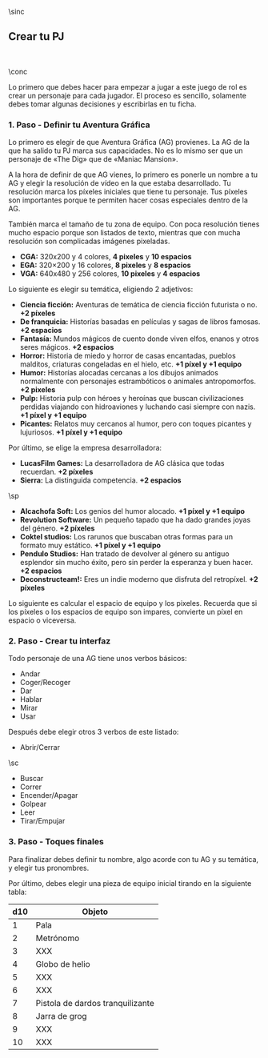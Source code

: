 \sinc

## Crear tu PJ

&nbsp;

\conc

Lo primero que debes hacer para empezar a jugar a este juego de rol es crear un personaje para cada jugador. El proceso es sencillo, solamente debes tomar algunas decisiones y escribirlas en tu ficha.

### 1. Paso - Definir tu Aventura Gráfica

Lo primero es elegir de que Aventura Gráfica (AG) provienes. La AG de la que ha salido tu PJ marca sus capacidades. No es lo mismo ser que un personaje de «The Dig» que de «Maniac Mansion».

A la hora de definir de que AG vienes, lo primero es ponerle un nombre a tu AG y elegir la resolución de vídeo en la que estaba desarrollado. Tu resolución marca los píxeles iniciales que tiene tu personaje. Tus píxeles son importantes porque te permiten hacer cosas especiales dentro de la AG.

También marca el tamaño de tu zona de equipo. Con poca resolución tienes mucho espacio porque son listados de texto, mientras que con mucha resolución son complicadas imágenes pixeladas.

* **CGA:** 320x200 y 4 colores, **4 pixeles** y **10 espacios**
* **EGA:** 320×200 y 16 colores, **8 pixeles** y **8 espacios**
* **VGA:** 640x480 y 256 colores, **10 pixeles** y **4 espacios**

Lo siguiente es elegir su temática, eligiendo 2 adjetivos:

* **Ciencia ficción:** Aventuras de temática de ciencia ficción futurista o no. **+2 píxeles**
* **De franquicia:** Historías basadas en películas y sagas de libros famosas. **+2 espacios**
* **Fantasía:** Mundos mágicos de cuento donde viven elfos, enanos y otros seres mágicos. **+2 espacios**
* **Horror:** Historia de miedo y horror de casas encantadas, pueblos malditos, criaturas congeladas en el hielo, etc. **+1 píxel y +1 equipo**
* **Humor:** Historías alocadas cercanas a los dibujos animados normalmente con personajes estrambóticos o animales antropomorfos. **+2 pixeles**
* **Pulp:** Historia pulp con héroes y heroínas que buscan civilizaciones perdidas viajando con hidroaviones y luchando casi siempre con nazis. **+1 píxel y +1 equipo**
* **Picantes:** Relatos muy cercanos al humor, pero con toques picantes y lujuriosos. **+1 píxel y +1 equipo**

Por último, se elige la empresa desarrolladora:

* **LucasFilm Games:** La desarrolladora de AG clásica que todas recuerdan. **+2 píxeles**
* **Sierra:** La distinguida competencia. **+2 espacios**

\sp

* **Alcachofa Soft:** Los genios del humor alocado. **+1 píxel y +1 equipo**
* **Revolution Software:** Un pequeño tapado que ha dado grandes joyas del género. **+2 píxeles**
* **Coktel studios:** Los rarunos que buscaban otras formas para un formato muy estático. **+1 píxel y +1 equipo**
* **Pendulo Studios:** Han tratado de devolver al género su antiguo esplendor sin mucho éxito, pero sin perder la esperanza y buen hacer. **+2 espacios**
* **Deconstructeam!:** Eres un indie moderno que disfruta del retropíxel. **+2 píxeles**

Lo siguiente es calcular el espacio de equipo y los pixeles. Recuerda que si los píxeles o los espacios de equipo son impares, convierte un píxel en espacio o viceversa.

### 2. Paso - Crear tu interfaz

Todo personaje de una AG tiene unos verbos básicos:

* Andar
* Coger/Recoger
* Dar
* Hablar
* Mirar
* Usar

Después debe elegir otros 3 verbos de este listado:

* Abrir/Cerrar

\sc

* Buscar 
* Correr
* Encender/Apagar
* Golpear
* Leer
* Tirar/Empujar

### 3. Paso - Toques finales

Para finalizar debes definir tu nombre, algo acorde con tu AG y su temática, y elegir tus pronombres.

Por último, debes elegir una pieza de equipo inicial tirando en la siguiente tabla:

|d10|Objeto|
|---|---|
|1|Pala|
|2|Metrónomo|
|3|XXX|
|4|Globo de helio|
|5|XXX|
|6|XXX|
|7|Pistola de dardos tranquilizante|
|8|Jarra de grog|
|9|XXX|
|10|XXX|